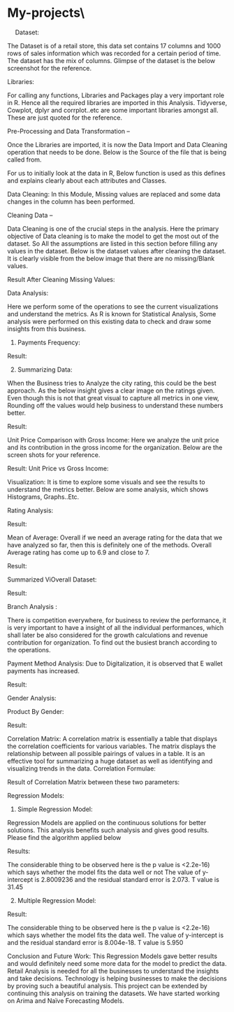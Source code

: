 # My-projects\

 
Dataset: 

The Dataset is of a retail store, this data set contains 17 columns and 1000 rows of sales information which was recorded for a certain period of time. The dataset has the mix of columns. Glimpse of the dataset is the below screenshot for the reference.

 

Libraries: 

For calling any functions, Libraries and Packages play a very important role in R. Hence all the required libraries are imported in this Analysis. Tidyverse, Cowplot, dplyr and corrplot..etc are some important libraries amongst all. These are just quoted for the reference.

Pre-Processing and Data Transformation – 

Once the Libraries are imported, it is now the Data Import and Data Cleaning operation that needs to be done. Below is the Source of the file that is being called from.
 

For us to initially look at the data in R, Below function is used as this defines and explains clearly about each attributes and Classes.
 

Data Cleaning: In this Module, Missing values are replaced and some data changes in the column has been performed.



Cleaning Data – 

Data Cleaning is one of the crucial steps in the analysis. Here the primary objective of Data cleaning  is to make the model to get the most out of the dataset. So All the assumptions are listed in this section before filling any values in the dataset.  Below is the dataset values after cleaning the dataset. It is clearly visible from the below image that there are no missing/Blank values.





Result After Cleaning Missing Values:
 
Data Analysis:

Here we perform some of the operations to see the current visualizations and understand the metrics. As R is known for Statistical Analysis, Some analysis were performed on this existing data to check and draw some insights from this business.

1. Payments Frequency:
 

Result:
 

2. Summarizing Data:

When the Business tries to Analyze the city rating, this could be the best approach. As the below insight gives a clear image on the ratings given. Even though this is not that great visual to capture all metrics in one view, Rounding off the values would help business to understand these numbers better.
 
Result:









Unit Price Comparison with Gross Income:
Here we analyze the unit price and its contribution in the gross income for the organization. Below are the screen shots for your reference.

 

Result: Unit Price vs Gross Income:
 



Visualization:
It is time to explore some visuals and see the results to understand the metrics better. Below are some analysis, which shows Histograms, Graphs..Etc.

Rating Analysis:
 
Result:
 


Mean of Average: Overall if we need an average rating for the data that we have analyzed so far, then this is definitely one of the methods. Overall Average rating has come up to 6.9 and close to 7.
 


Result:


















Summarized ViOverall Dataset:
 
Result:








Branch Analysis :

There is competition everywhere, for business to review the performance, it is very important to have a insight of all the individual performances, which shall later be also considered for the growth calculations and revenue contribution for organization. To find out the busiest branch according to the operations.
 


 

Payment Method Analysis: Due to Digitalization, it is observed that E wallet payments has increased.
 

Result:
 
Gender Analysis:
 



 


Product By Gender:
 
Result:









Correlation Matrix:
A correlation matrix is essentially a table that displays the correlation coefficients for various variables. The matrix displays the relationship between all possible pairings of values in a table. It is an effective tool for summarizing a huge dataset as well as identifying and visualizing trends in the data.
Correlation Formulae:
 
Result of Correlation Matrix between these two parameters:
 




Regression Models:

1. Simple Regression Model: 

Regression Models are applied on the continuous solutions for better solutions. This analysis benefits such analysis and gives good results. Please find the algorithm applied below

 


Results:

 

The considerable thing to be observed here is the p value is <2.2e-16) which says whether the model fits the data well or not
The value of y-intercept is 2.8009236 and the residual standard error is 2.073. T value is 31.45











2. Multiple Regression Model: 

Result:  
 
The considerable thing to be observed here is the p value is <2.2e-16) which says whether the model fits the data well.
The value of y-intercept is and the residual standard error is 8.004e-18. T value is 5.950

Conclusion and Future Work:
This Regression Models gave better results and would definitely need some more data for the model to predict the data. Retail Analysis is needed for all the businesses to understand the insights and take decisions. Technology is helping businesses to make the decisions by proving such a beautiful analysis.
This project can be extended by continuing this analysis on training the datasets. We have started working on Arima and Naïve Forecasting Models.
